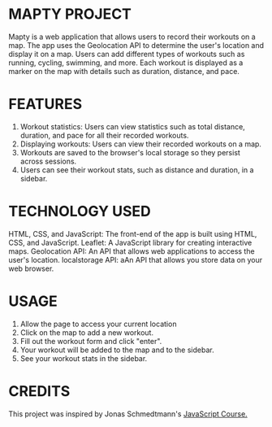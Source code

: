 # MAPTY PROJECT

Mapty is a web application that allows users to record their workouts on a map. The app uses the Geolocation API to determine the user's location and display it on a map. Users can add different types of workouts such as running, cycling, swimming, and more. Each workout is displayed as a marker on the map with details such as duration, distance, and pace.

# FEATURES

1. Workout statistics: Users can view statistics such as total distance, duration, and pace for all their recorded workouts.
2. Displaying workouts: Users can view their recorded workouts on a map.
3. Workouts are saved to the browser's local storage so they persist across sessions.
4. Users can see their workout stats, such as distance and duration, in a sidebar.

# TECHNOLOGY USED
HTML, CSS, and JavaScript: The front-end of the app is built using HTML, CSS, and JavaScript.
Leaflet: A JavaScript library for creating interactive maps.
Geolocation API: An API that allows web applications to access the user's location.
localstorage API: aAn API that allows you store data on your web browser.

# USAGE
1. Allow the page to access your current location
2. Click on the map to add a new workout.
3. Fill out the workout form and click "enter".
4. Your workout will be added to the map and to the sidebar.
5. See your workout stats in the sidebar.

# CREDITS
This project was inspired by Jonas Schmedtmann's [JavaScript Course.](https://www.udemy.com/course/the-complete-javascript-course/)
